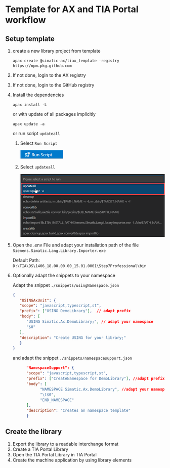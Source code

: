 # Template for AX and TIA Portal workflow
## Setup template

1. create a new library project from template 
      ```cli
      apax create @simatic-ax/tiax_template -registry https://npm.pkg.github.com
      ```
1. If not done, login to the AX registry
1. If not done, login to the GitHub registry
1. Install the dependencies

   ```cli
   apax install -L 
   ```

   or with update of all packages implicitly 

   ```cli
   apax update -a
   ```
   
   or run script `updateall`

      1. Select `Run Script`
   
            ![](doc/runscript.png)

      2. Select `updateall`
      
            ![](doc/select_updateall.png)

1. Open the .env File and adapt your installation path of the file `Siemens.Simatic.Lang.Library.Importer.exe`

      Default Path: `D:\TIA\DS\1406_18.00.00.00_15.01.0001\Step7Professional\bin`
      
1. Optionally adapt the snippets to your namespace

      Adapt the snippet `./snippets/usingNamespace.json`

      ```json
      {
         "USINGAxUnit": {
         "scope": "javascript,typescript,st",
         "prefix": ["USING DemoLibrary"],  // adapt prefix
         "body": [
            "USING Simatic.Ax.DemoLibrary;", // adapt your namespace
            "$0"
         ],
         "description": "Create USING for your library;"
         }    
      }
      ```

      and adapt the snippet `./snippets/namespacesupport.json`

      ```json 
            "NamespaceSupport": {
            "scope": "javascript,typescript,st",
            "prefix": ["CreateNamespace for DemoLibrary"], //adapt prefix
            "body": [
                  "NAMESPACE Simatic.Ax.DemoLibrary", //adapt your namespace
                  "\t$0",
                  "END_NAMESPACE"
            ],
            "description": "Creates an namespace template"
            }    
      ```

## Create the library

1. Export the library to a readable interchange format
1. Create a TIA Portal Library
1. Open the TIA Portal Library in TIA Portal
1. Create the machine application by using library elements
 